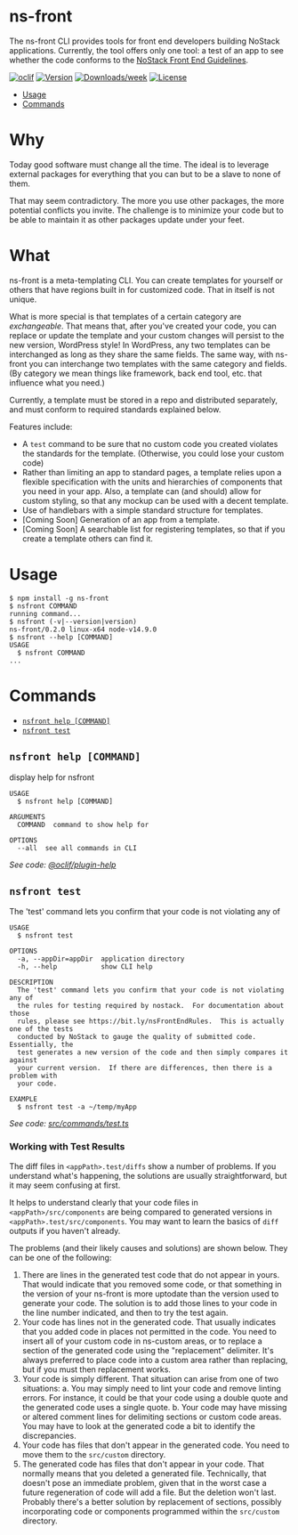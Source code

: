ns-front
========
The ns-front CLI provides tools for front end developers building NoStack applications.  Currently, the tool offers only one tool: a test of an app to see whether the code conforms to the [NoStack Front End Guidelines](https://bit.ly/nsFrontEndRules).

[![oclif](https://img.shields.io/badge/cli-oclif-brightgreen.svg)](https://oclif.io)
[![Version](https://img.shields.io/npm/v/ns-front.svg)](https://npmjs.org/package/ns-front)
[![Downloads/week](https://img.shields.io/npm/dw/ns-front.svg)](https://npmjs.org/package/ns-front)
[![License](https://img.shields.io/npm/l/ns-front.svg)](https://github.com/https://github.com/NoStackApp/ns-front/blob/master/package.json)

<!-- toc -->
* [Usage](#usage)
* [Commands](#commands)
<!-- tocstop -->

# Why
Today good software must change all the time.  The ideal is to leverage external packages for everything that you can but to be a slave to none of them.

That may seem contradictory.  The more you use other packages, the more potential conflicts you invite.  The challenge is to minimize your code but to be able to maintain it as other packages update under your feet.

# What
ns-front is a meta-templating CLI.  You can create templates for yourself or others that have regions built in for customized code.  That in itself is not unique.

What is more special is that templates of a certain category are *exchangeable*. That means that, after you've created your code, you can replace or update the template and your custom changes will persist to the new version, WordPress style! In WordPress, any two templates can be interchanged as long as they share the same fields.  The same way, with ns-front you can interchange two templates with the same category and fields.  (By category we mean things like framework, back end tool, etc. that influence what you need.)

Currently, a template must be stored in a repo and distributed separately, and must conform to required standards explained below.

Features include:
* A `test` command to be sure that no custom code you created violates the standards for the template.  (Otherwise, you could lose your custom code)
* Rather than limiting an app to standard pages, a template relies upon a flexible specification with the units and hierarchies of components that you need in your app. Also, a template can (and should) allow for custom styling, so that any mockup can be used with a decent template.
* Use of handlebars with a simple standard structure for templates.
* [Coming Soon] Generation of an app from a template.
* [Coming Soon] A searchable list for registering templates, so that if you create a template others can find it.

# Usage
<!-- usage -->
```sh-session
$ npm install -g ns-front
$ nsfront COMMAND
running command...
$ nsfront (-v|--version|version)
ns-front/0.2.0 linux-x64 node-v14.9.0
$ nsfront --help [COMMAND]
USAGE
  $ nsfront COMMAND
...
```
<!-- usagestop -->

# Commands
<!-- commands -->
* [`nsfront help [COMMAND]`](#nsfront-help-command)
* [`nsfront test`](#nsfront-test)

## `nsfront help [COMMAND]`

display help for nsfront

```
USAGE
  $ nsfront help [COMMAND]

ARGUMENTS
  COMMAND  command to show help for

OPTIONS
  --all  see all commands in CLI
```

_See code: [@oclif/plugin-help](https://github.com/oclif/plugin-help/blob/v3.2.0/src/commands/help.ts)_

## `nsfront test`

The 'test' command lets you confirm that your code is not violating any of

```
USAGE
  $ nsfront test

OPTIONS
  -a, --appDir=appDir  application directory
  -h, --help           show CLI help

DESCRIPTION
  The 'test' command lets you confirm that your code is not violating any of
  the rules for testing required by nostack.  For documentation about those
  rules, please see https://bit.ly/nsFrontEndRules.  This is actually one of the tests
  conducted by NoStack to gauge the quality of submitted code.  Essentially, the
  test generates a new version of the code and then simply compares it against
  your current version.  If there are differences, then there is a problem with
  your code.

EXAMPLE
  $ nsfront test -a ~/temp/myApp
```

_See code: [src/commands/test.ts](https://github.com/NoStackApp/ns-front/blob/v0.2.0/src/commands/test.ts)_
<!-- commandsstop -->

### Working with Test Results
The diff files in `<appPath>.test/diffs` show a number of problems.  If you understand what's happening, the solutions are usually straightforward, but it may seem confusing at first. 

It helps to understand clearly that your code files in `<appPath>/src/components` are being compared to generated versions in `<appPath>.test/src/components`.  You may want to learn the basics of `diff` outputs if you haven't already.

The problems (and their likely causes and solutions) are shown below.  They can be one of the following:
1. There are lines in the generated test code that do not appear in yours.  That would indicate that you removed some code, or that something in the version of your ns-front is more uptodate than the version used to generate your code.  The solution is to add those lines to your code in the line number indicated, and then to try the test again.
2. Your code has lines not in the generated code.  That usually indicates that you added code in places not permitted in the code.  You need to insert all of your custom code in ns-custom areas, or to replace a section of the generated code using the "replacement" delimiter.  It's always preferred to place code into a custom area rather than replacing, but if you must then replacement works.  
3. Your code is simply different.  That situation can arise from one of two situations:
  a. You may simply need to lint your code and remove linting errors.  For instance, it could be that your code using a double quote and the generated code uses a single quote. 
  b. Your code may have missing or altered comment lines for delimiting sections or custom code areas. You may have to look at the generated code a bit to identify the discrepancies.
4. Your code has files that don't appear in the generated code.  You need to move them to the `src/custom` directory.
5. The generated code has files that don't appear in your code.  That normally means that you deleted a generated file.  Technically, that doesn't pose an immediate problem, given that in the worst case a future regeneration of code will add a file.  But the deletion won't last.  Probably there's a better solution by replacement of sections, possibly incorporating code or components programmed within the `src/custom` directory.
